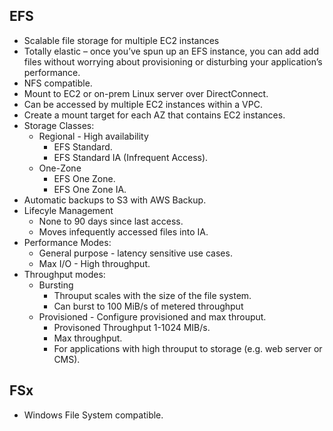 ## EFS

* Scalable file storage for multiple EC2 instances
* Totally elastic – once you’ve spun up an EFS instance, you can add add files without worrying about provisioning or disturbing your application’s performance.
* NFS compatible.
* Mount to EC2 or on-prem Linux server over DirectConnect.
* Can be accessed by multiple EC2 instances within a VPC.
* Create a mount target for each AZ that contains EC2 instances.
* Storage Classes:
    * Regional - High availability
        * EFS Standard.
        * EFS Standard IA (Infrequent Access).
    * One-Zone
        * EFS One Zone.
        * EFS One Zone IA.
* Automatic backups to S3 with AWS Backup.
* Lifecyle Management
    * None to 90 days since last access.
    * Moves infequently accessed files into IA.
* Performance Modes:
    * General purpose - latency sensitive use cases.
    * Max I/O - High throughput.
* Throughput modes:
    * Bursting
        * Throuput scales with the size of the file system.
        * Can burst to 100 MiB/s of metered throughput
    * Provisioned - Configure provisioned and max throuput.
        * Provisoned Throughput 1-1024 MIB/s.
        * Max throughput.
        * For applications with high throuput to storage (e.g. web server or CMS).

## FSx

* Windows File System compatible.

